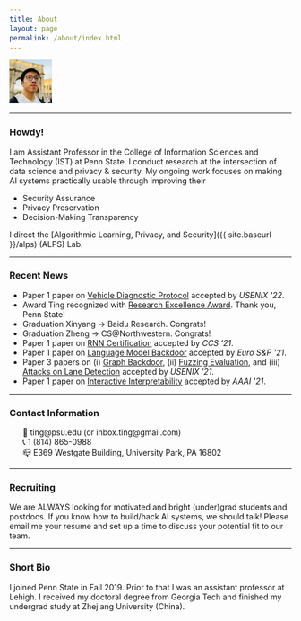 ```yaml
---
title: About
layout: page
permalink: /about/index.html
---
```


<!-- ![img]({{ site.url }}/assets/images/newprofile.jpg) -->



<img src="/assets/images/newprofile.jpg" alt="profile" width="15%"/>
<!-- <img src={{ site.url }}/assets/images/newprofile.jpg width="200" /> -->

<hr>

### Howdy!

I am Assistant Professor in the College of Information Sciences and Technology (IST) at Penn State. I conduct research at the intersection of data science and privacy & security. My ongoing work focuses on making AI systems practically usable through improving their

 * Security Assurance
 * Privacy Preservation
 * Decision-Making Transparency  

I direct the [Algorithmic Learning, Privacy, and Security]({{ site.baseurl }}/alps) (ALPS) Lab.

<hr>

### Recent News

<ul>
<li><label class="paper_label_style">Paper</label> 1 paper on <a href="">Vehicle Diagnostic Protocol</a> accepted by <em>USENIX '22</em>. </li>
<li><label class="success_label_style">Award</label> Ting recognized with <a href="https://news.psu.edu/story/653278/2021/04/01/academics/information-sciences-and-technology-faculty-staff-recognized?utm_source=newswire&utm_medium=email&utm_term=653377_HTML&utm_content=04-01-2021-10-36&utm_campaign=IST%20newswire">Research Excellence Award</a>. Thank you, Penn State!</li>
<li><label class="info_label_style">Graduation</label> Xinyang -> Baidu Research. Congrats! </li>
<li><label class="info_label_style">Graduation</label> Zheng -> CS@Northwestern. Congrats! </li>
<li><label class="paper_label_style">Paper</label> 1 paper on <a href="">RNN Certification</a> accepted by <em>CCS '21</em>. </li>
<li><label class="paper_label_style">Paper</label> 1 paper on <a href="https://arxiv.org/pdf/2008.00312.pdf">Language Model Backdoor</a> accepted by <em>Euro S&P '21</em>. </li>
<li><label class="paper_label_style">Paper</label> 3 papers on (i) <a href="https://arxiv.org/pdf/2006.11890.pdf">Graph Backdoor</a>, (ii) <a href="https://arxiv.org/pdf/2010.01785.pdf">Fuzzing Evaluation</a>, and (iii) <a href="">Attacks on Lane Detection</a> accepted by <em>USENIX '21</em>. </li>
<li><label class="paper_label_style">Paper</label> 1 paper on <a href="https://arxiv.org/pdf/2101.09301.pdf">Interactive Interpretability</a> accepted by <em>AAAI '21</em>. </li>
<!-- <li><label class="paper_label_style">Paper</label> Papers on UI Obfuscation and Diehard Android Apps accepted by ASE '20. </li> -->
<!-- <li><label class="fund_label_style">Grant</label> DARPA grant for <a href="https://ist.psu.edu/research/projects/HORUS">Threat Responses under Stress</a>. </li>
<li><label class="paper_label_style">Paper</label> Paper on <a href="https://arxiv.org/pdf/2006.09539.pdf">Adversary's Intent Inference </a> accepted by KDD '20. </li>
<li><label class="paper_label_style">Paper</label> Papers on (i) <a href="https://arxiv.org/pdf/1911.01559.pdf">Adversarial-Input-Trojan-Model Dynamics</a> and (ii) <a href="{{ site.url }}/paper/Shi-ccs-2020.pdf">Text Captcha Evaluation </a> accepted by CCS '20. </li>
<li><label class="paper_label_style">Paper</label> Papers on (i) <a href="https://arxiv.org/abs/1812.00891">Security of Interpretable Learning</a> and (ii) <a href="{{ site.url }}/paper/Li-usenix-2020.pdf">Robust Text Classification</a> accepted by USENIX '20. </li>
<li><label class="success_label_style">Award</label> Ting recognized with <a href="https://news.psu.edu/story/619467/2020/05/11/academics/ist-announces-2020-deans-circle-teaching-excellence-recipients">Teaching Excellence Award</a>. Thank you, Penn State!</li>
<li><label class="fund_label_style">Grant</label> NSF Award for <a href="https://www.nsf.gov/awardsearch/showAward?AWD_ID=1910546">Usable Interpretability</a>. Thank you, NSF! </li>
<li><label class="paper_label_style">Paper</label> Paper on <a href="{{ site.url }}/paper/chen-ccs19.pdf">Inconsistency of Cryptocurrency Tokens</a> accepted by CCS '19. </li>
<li><label class="info_label_style">Job</label> Ting  Penn State! </li>
<li><label class="paper_label_style">Paper</label> Paper on <a href="https://www.ncbi.nlm.nih.gov/pubmed/31331902">Rare Class Mining</a> accepted by IEEE Cybernetics. </li>
<li><label class="success_label_style">Award</label> Ting recognized with <a href="https://engineering.lehigh.edu/news/article/rossin-awards-honor-excellence-across-lehighs-engineering-college">Rossin Assistant Professorship</a>. Thank you, Lehigh!</li>
<li><label class="fund_label_style">Grant</label> NSF CAREER Award for <a href="https://www.nsf.gov/awardsearch/showAward?AWD_ID=1846151">Trustworthy Machine Learning from Untrusted Models</a>. Thank you, NSF! </li>
<li><label class="info_label_style">Job</label> Ningfei -> ICS@UC Irvine. Congrats! </li>
<li><label class="info_label_style">Job</label> Yifan -> INI@CMU. Congrats! </li>
<li>01/18 <label class="paper_label_style">paper</label> Our paper on <font color="blue"><em>differentially private  online learning</em></font> accepted by IEEE TKDE </li>
<li>11/17 <label class="paper_label_style">paper</label> Our paper on <font color="blue"><em>graph anonymity</em></font> accepted by INFOCOM '18 </li>
<li>10/17 <label class="paper_label_style">paper</label> Our paper on <font color="blue"><em>adversarial model</em></font> awarded the <font color="red">best paper award</font> at IEEE CNS'17! </li>
<li>08/17 <label class="fund_label_style">fund</label> Grateful for a grant by NSF to support our research on adversarial deep learning (<a href="https://www.nsf.gov/awardsearch/showAward?AWD_ID=1718787">details</a>) </li>
<li>07/17 <label class="paper_label_style">paper</label> Our paper on <font color="blue"><em>adversarial model</em></font> accepted by IEEE CNS'17  </li>
<li>06/17 <label class="paper_label_style">paper</label> Our paper on <font color="blue"><em>graph privacy</em></font> accepted by IEEE TDSC </li>
<li>04/17 <label class="paper_label_style">paper</label> Our paper on <font color="blue"><em>private deep learning</em></font> accepted by IEEE ICDCS'17 </li>
<li>05/16 <label class="paper_label_style">paper</label> Our <font color="blue"><em>computational creativity</em></font> paper is accepted by <a href="http://cikm2016.cs.iupui.edu">ACM CIKM'16</a>. </li>
<li>05/16 <label class="talk_label_style">talk</label> Ting is invited to give a presentation at the <a href="http://cra.org/ccc/events/computing-innovation-societal-needs-the-impact-of-computing-research/">CCC Symposium on Computing Research</a> </li>
<li>03/16 <label class="paper_label_style">paper</label> Our <font color="blue"><em>botnet population estimation</em></font> paper is accepted by <a href="http://www-higashi.ist.osaka-u.ac.jp/icdcs2016/">IEEE ICDCS'16</a>.</li>
<li>03/16 <label class="fund_label_style">fund</label> We are awarded a grant by NSF to support our research on deep learning-powered mobile services. Find details <a href="https://www.nsf.gov/awardsearch/showAward?AWD_ID=1566526">here</a>. </li>
<li>02/16 <label class="paper_label_style">paper</label> Our <font color="blue"><em>beaconing detection</em></font> paper is accepted by <a href="https://dsn-2016.sciencesconf.org">IEEE DSN'16</a>. </li>
<li>11/15 <label class="paper_label_style">paper</label> Our <font color="blue"><em>malicious web infrastructure detection</em></font> paper accepted by <a href="http://infocom2016.ieee-infocom.org">IEEE INFOCOM'16</a>. </li>
<li>11/15 <label class="paper_label_style">paper</label> One <font color="blue"><em>exploit kit detection</em></font> paper accepted by <a href="https://sites.google.com/site/codaspy20162/">ACM CODASPY'16</a>.</li>
<li>08/15 <label class="job_label_style">job</label> Ting has started as Assistant Professor at Lehigh! </li> -->

</ul>

<hr>

### Contact Information

<ul style="list-style-type:none">
	<li>📩 ting@psu.edu (or inbox.ting@gmail.com)</li>
	<li>📞 1 (814) 865-0988 </li>
	<li>📪 E369 Westgate Building, University Park, PA 16802</li>
</ul>

<hr>


### Recruiting

We are ALWAYS looking for motivated and bright (under)grad students and postdocs. If you know how to build/hack AI systems, we should talk! Please email me your resume and set up a time to discuss your potential fit to our team.

<!-- I am <font color="red">**not**</font> looking for other short-term visitors. Please do not contact me about such opportunities, unless I have
explicitly contacted you, your advisor, or your school. -->

<hr>

### Short Bio

I joined Penn State in Fall 2019. Prior to that I was an assistant professor at Lehigh. I received my doctoral degree from Georgia Tech and finished my undergrad study at Zhejiang University (China).

<!-- I am now affiliated with [I-DISC](https://www1.lehigh.edu/research/interdisciplinary-research-institutes/data-intelligent-systems-computation   ), an interdisciplinary initiative that pushes the envelop of data analytics research. -->

